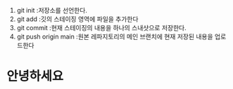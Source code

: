 1. git init :저장소를 선언한다.
2. git add :깃의 스테이징 영역에 파일을 추가한다
3. git commit :현재 스테이징의 내용을 하나의 스내샷으로 저장한다.
4. git push origin main :원본 레파지토리의 메인 브랜치에 현재 저장된 내용을 업로드한다

# 안녕하세요